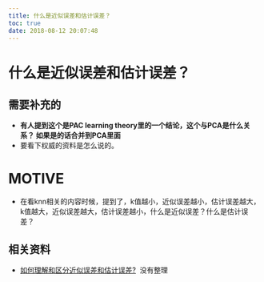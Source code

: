 ```yaml
---
title: 什么是近似误差和估计误差？
toc: true
date: 2018-08-12 20:07:48
---
```

# 什么是近似误差和估计误差？



## 需要补充的


* **有人提到这个是PAC learning theory里的一个结论，这个与PCA是什么关系？ 如果是的话合并到PCA里面**
* 要看下权威的资料是怎么说的。




# MOTIVE



* 在看knn相关的内容时候，提到了，k值越小，近似误差越小，估计误差越大，k值越大，近似误差越大，估计误差越小，什么是近似误差？什么是估计误差？






## 相关资料


- [如何理解和区分近似误差和估计误差?](https://www.zhihu.com/question/60793482)  没有整理
